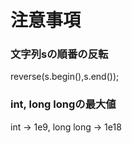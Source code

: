 # 注意事項

### 文字列sの順番の反転

reverse(s.begin(),s.end());


### int, long longの最大値
int -> 1e9, long long -> 1e18